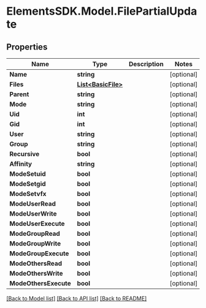 # ElementsSDK.Model.FilePartialUpdate

## Properties

Name | Type | Description | Notes
------------ | ------------- | ------------- | -------------
**Name** | **string** |  | [optional] 
**Files** | [**List&lt;BasicFile&gt;**](BasicFile.md) |  | [optional] 
**Parent** | **string** |  | [optional] 
**Mode** | **string** |  | [optional] 
**Uid** | **int** |  | [optional] 
**Gid** | **int** |  | [optional] 
**User** | **string** |  | [optional] 
**Group** | **string** |  | [optional] 
**Recursive** | **bool** |  | [optional] 
**Affinity** | **string** |  | [optional] 
**ModeSetuid** | **bool** |  | [optional] 
**ModeSetgid** | **bool** |  | [optional] 
**ModeSetvfx** | **bool** |  | [optional] 
**ModeUserRead** | **bool** |  | [optional] 
**ModeUserWrite** | **bool** |  | [optional] 
**ModeUserExecute** | **bool** |  | [optional] 
**ModeGroupRead** | **bool** |  | [optional] 
**ModeGroupWrite** | **bool** |  | [optional] 
**ModeGroupExecute** | **bool** |  | [optional] 
**ModeOthersRead** | **bool** |  | [optional] 
**ModeOthersWrite** | **bool** |  | [optional] 
**ModeOthersExecute** | **bool** |  | [optional] 

[[Back to Model list]](../#documentation-for-models) [[Back to API list]](../#documentation-for-api-endpoints) [[Back to README]](../)

